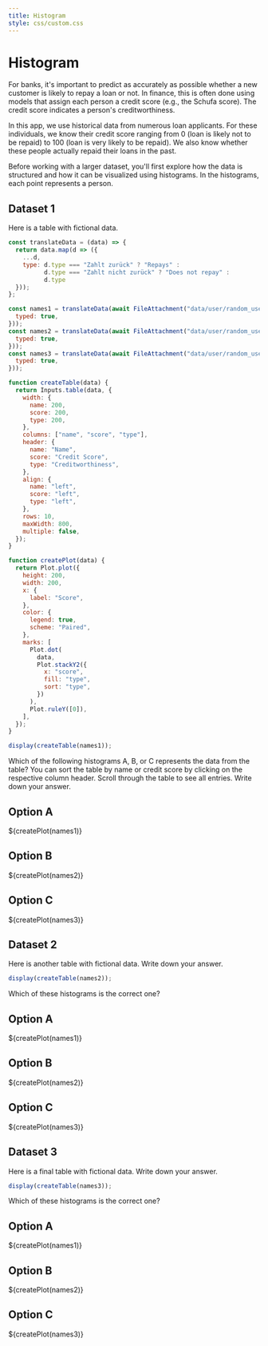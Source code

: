 ```yaml
---
title: Histogram
style: css/custom.css
---
```


# Histogram

For banks, it's important to predict as accurately as possible whether a new customer is likely to repay a loan or not. In finance, this is often done using models that assign each person a credit score (e.g., the Schufa score). The credit score indicates a person's creditworthiness.

In this app, we use historical data from numerous loan applicants. For these individuals, we know their credit score ranging from 0 (loan is likely not to be repaid) to 100 (loan is very likely to be repaid). We also know whether these people actually repaid their loans in the past.

Before working with a larger dataset, you'll first explore how the data is structured and how it can be visualized using histograms. In the histograms, each point represents a person.

## Dataset 1

Here is a table with fictional data.

```js
const translateData = (data) => {
  return data.map(d => ({
    ...d,
    type: d.type === "Zahlt zurück" ? "Repays" : 
          d.type === "Zahlt nicht zurück" ? "Does not repay" : 
          d.type
  }));
};

const names1 = translateData(await FileAttachment("data/user/random_user_1.csv").csv({
  typed: true,
}));
const names2 = translateData(await FileAttachment("data/user/random_user_2.csv").csv({
  typed: true,
}));
const names3 = translateData(await FileAttachment("data/user/random_user_3.csv").csv({
  typed: true,
}));

function createTable(data) {
  return Inputs.table(data, {
    width: {
      name: 200,
      score: 200,
      type: 200,
    },
    columns: ["name", "score", "type"],
    header: {
      name: "Name",
      score: "Credit Score",
      type: "Creditworthiness",
    },
    align: {
      name: "left",
      score: "left",
      type: "left",
    },
    rows: 10,
    maxWidth: 800,
    multiple: false,
  });
}

function createPlot(data) {
  return Plot.plot({
    height: 200,
    width: 200,
    x: {
      label: "Score",
    },
    color: {
      legend: true,
      scheme: "Paired",
    },
    marks: [
      Plot.dot(
        data,
        Plot.stackY2({
          x: "score",
          fill: "type",
          sort: "type",
        })
      ),
      Plot.ruleY([0]),
    ],
  });
}
```

```js
display(createTable(names1));
```

<div class="tip" label="Task">
Which of the following histograms A, B, or C represents the data from the table? 
You can sort the table by name or credit score by clicking on the respective column header. Scroll through the table to see all entries.
Write down your answer.
</div>

<div class="grid grid-cols-3">
  <div class="card" style="max-width: 200px; "><h2>Option A</h2>${createPlot(names1)}</div>
  <div class="card" style="max-width: 200px; "><h2>Option B</h2>${createPlot(names2)}</div>
  <div class="card" style="max-width: 200px; "><h2>Option C</h2>${createPlot(names3)}</div>
</div>

## Dataset 2

<div class="tip" label="Task">
Here is another table with fictional data. Write down your answer.
</div>

```js
display(createTable(names2));
```

Which of these histograms is the correct one?

<div class="grid grid-cols-3">
  <div class="card" style="max-width: 200px; "><h2>Option A</h2>${createPlot(names1)}</div>
  <div class="card" style="max-width: 200px; "><h2>Option B</h2>${createPlot(names2)}</div>
  <div class="card" style="max-width: 200px; "><h2>Option C</h2>${createPlot(names3)}</div>
</div>

## Dataset 3

<div class="tip" label="Task">
Here is a final table with fictional data. Write down your answer.
</div>

```js
display(createTable(names3));
```

Which of these histograms is the correct one?

<div class="grid grid-cols-3">
  <div class="card" style="max-width: 200px; "><h2>Option A</h2>${createPlot(names1)}</div>
  <div class="card" style="max-width: 200px; "><h2>Option B</h2>${createPlot(names2)} </div>
  <div class="card" style="max-width: 200px; "><h2>Option C</h2>${createPlot(names3)} </div>
</div>
